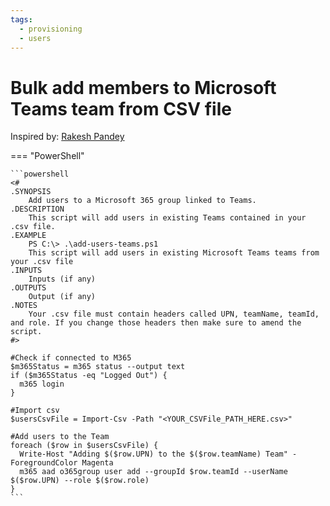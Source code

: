 ```yaml
---
tags:
  - provisioning
  - users
---
```


# Bulk add members to Microsoft Teams team from CSV file

Inspired by: [Rakesh Pandey](https://www.flexmind.co/blog/how-to-add-bulk-users-from-csv-file-to-ms-teams-using-powershell/)

=== "PowerShell"

    ```powershell
    <#
    .SYNOPSIS
        Add users to a Microsoft 365 group linked to Teams.
    .DESCRIPTION
        This script will add users in existing Teams contained in your .csv file.
    .EXAMPLE
        PS C:\> .\add-users-teams.ps1
        This script will add users in existing Microsoft Teams teams from your .csv file
    .INPUTS
        Inputs (if any)
    .OUTPUTS
        Output (if any)
    .NOTES
        Your .csv file must contain headers called UPN, teamName, teamId, and role. If you change those headers then make sure to amend the script.
    #>

    #Check if connected to M365
    $m365Status = m365 status --output text
    if ($m365Status -eq "Logged Out") {
      m365 login
    }
        
    #Import csv
    $usersCsvFile = Import-Csv -Path "<YOUR_CSVFile_PATH_HERE.csv>"

    #Add users to the Team
    foreach ($row in $usersCsvFile) {
      Write-Host "Adding $($row.UPN) to the $($row.teamName) Team" -ForegroundColor Magenta
      m365 aad o365group user add --groupId $row.teamId --userName $($row.UPN) --role $($row.role)
    }
    ```
